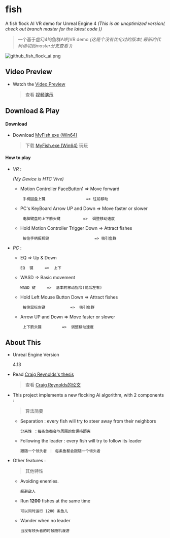 # fish


A fish flock AI VR demo for Unreal Engine 4 *(This is an unoptimized version( check out branch master for the latest code ))*
> 一个基于虚幻4的鱼群AI的VR demo *(这是个没有优化过的版本( 最新的代码请切到master分支查看 ))*


![github_fish_flock_ai.png](https://ooo.0o0.ooo/2016/10/18/58060a188d281.png)

## Video Preview 
* Watch the [Video Preview](http://v.youku.com/v_show/id_XMTc2NTM4MjkyMA==.html)

	> 查看 [视频演示](http://v.youku.com/v_show/id_XMTc2NTM4MjkyMA==.html) 

## Download & Play

#### **Download**
* Download [MyFish.exe (Win64)](http://pan.baidu.com/s/1qYbBrHU)

	> 下载  [MyFish.exe (Win64)](http://pan.baidu.com/s/1qYbBrHU) 玩玩 

#### **How to play**

- *VR* : 

	*(My Device is HTC Vive)*

	* Motion Controller FaceButton1 => Move forward

		` 手柄圆盘上键                  => 往前移动`

	* PC's KeyBoard Arrow UP and Down    => Move faster or slower

		` 电脑键盘的上下箭头键          =>  调整移动速度`

	* Hold Motion Controller Trigger Down     => Attract fishes

		` 按住手柄扳机键                    => 吸引鱼群`

- *PC* :

	* EQ        =>  Up & Down

		` EQ  键     =>  上下 `

	* WASD         =>  Basic movement 

		` WASD 键     =>  基本的移动指令(前后左右) `

	* Hold Left Mouse Button Down  =>  Attract fishes

		` 按住鼠标左键           =>  吸引鱼群`

	* Arrow UP and Down  =>  Move faster or slower

		` 上下箭头键         =>  调整移动速度`



## About This 


* Unreal Engine Version

	4.13

* Read [Craig Reynolds's thesis](http://www.red3d.com/cwr/boids/)  

	> 查看 [Craig Reynolds的论文](http://www.red3d.com/cwr/boids/) 


* This project implements a new flocking Ai algorithm, with 2 components : 

	> 算法简要

	* Separation : every fish will try to steer away from their neighbors 

		`分离性 ：每条鱼都会与周围的鱼保持距离 `

	* Following the leader : every fish will try to follow its leader

		`跟随一个领头者 ： 每条鱼都会跟随一个领头者`

* Other features :

	> 其他特性

	* Avoiding enemies.

		`躲避敌人`

	* Run **1200** fishes at the same time

		`可以同时运行 1200 条鱼儿`

	* Wander when no leader

		`当没有领头者的时候随机漫游`